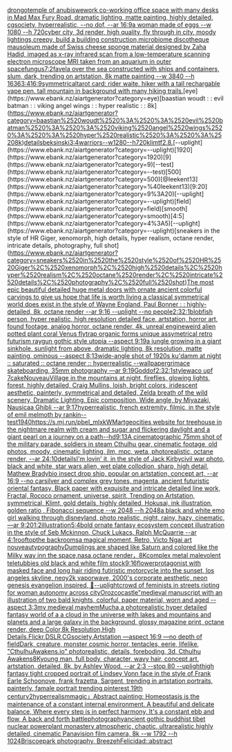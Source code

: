 [drongo](https://www.ebank.nz/aiartgenerator?category=drongo)[temple of anubis](https://www.ebank.nz/aiartgenerator?category=temple%2520of%2520anubis)[wework co-working office space with many desks in Mad Max Fury Road, dramatic lighting, matte painting, highly detailed, cgsociety, hyperrealistic, --no dof, --ar 16:9](https://www.ebank.nz/aiartgenerator?category=wework%2520co-working%2520office%2520space%2520with%2520many%2520desks%2520in%2520Mad%2520Max%2520Fury%2520Road%2C%2520dramatic%2520lighting%2C%2520matte%2520painting%2C%2520highly%2520detailed%2C%2520cgsociety%2C%2520hyperrealistic%2C%2520--no%2520dof%2C%2520--ar%252016%3A9)[a woman made of eggs --w 1080 --h 720](https://www.ebank.nz/aiartgenerator?category=a%2520woman%2520made%2520of%2520eggs%2520--w%25201080%2520--h%2520720)[cyber city, 3d render, high quality, fly through in city, moody lightings,creepy, build a building construction,](https://www.ebank.nz/aiartgenerator?category=cyber%2520city%2C%25203d%2520render%2C%2520high%2520quality%2C%2520fly%2520through%2520in%2520city%2C%2520moody%2520lightings%2Ccreepy%2C%2520build%2520a%2520building%2520construction%2C)[microbiome discotheque mausoleum made of Swiss cheese sponge material designed by Zaha Hadid, imaged as x-ray infrared scan from a low-temperature scanning electron microscope MRI taken from an aquarium in outer space](https://www.ebank.nz/aiartgenerator?category=microbiome%2520discotheque%2520mausoleum%2520made%2520of%2520Swiss%2520cheese%2520sponge%2520material%2520designed%2520by%2520Zaha%2520Hadid%2C%2520imaged%2520as%2520x-ray%2520infrared%2520scan%2520from%2520a%2520low-temperature%2520scanning%2520electron%2520microscope%2520MRI%2520taken%2520from%2520an%2520aquarium%2520in%2520outer%2520space)[fungus](https://www.ebank.nz/aiartgenerator?category=fungus)[7:2](https://www.ebank.nz/aiartgenerator?category=7%3A2)[favela over the sea constructed with ships and containers, slum, dark, trending on artstation, 8k matte painting --w 3840 --h 1636](https://www.ebank.nz/aiartgenerator?category=favela%2520over%2520the%2520sea%2520constructed%2520with%2520ships%2520and%2520containers%2C%2520slum%2C%2520dark%2C%2520trending%2520on%2520artstation%2C%25208k%2520matte%2520painting%2520--w%25203840%2520--h%25201636)[3:4](https://www.ebank.nz/aiartgenerator?category=3%3A4)[16:9](https://www.ebank.nz/aiartgenerator?category=16%3A9)[symmetrical](https://www.ebank.nz/aiartgenerator?category=symmetrical)[tarot card: rider waite. hiker with a tall rechargable vape pen. tall mountain in background with many hiking trails.](https://www.ebank.nz/aiartgenerator?category=tarot%2520card%3A%2520rider%2520waite.%2520hiker%2520with%2520a%2520tall%2520rechargable%2520vape%2520pen.%2520tall%2520mountain%2520in%2520background%2520with%2520many%2520hiking%2520trails.)[eye](https://www.ebank.nz/aiartgenerator?category=eye)[baastian woudt : : evil batman : : viking angel wings : : hyper realistic : : 8k](https://www.ebank.nz/aiartgenerator?category=baastian%2520woudt%2520%3A%2520%3A%2520evil%2520batman%2520%3A%2520%3A%2520viking%2520angel%2520wings%2520%3A%2520%3A%2520hyper%2520realistic%2520%3A%2520%3A%25208k)[details](https://www.ebank.nz/aiartgenerator?category=details)[beksinski](https://www.ebank.nz/aiartgenerator?category=beksinski)[3:4](https://www.ebank.nz/aiartgenerator?category=3%3A4)[warriors--w1280--h720](https://www.ebank.nz/aiartgenerator?category=warriors--w1280--h720)[klimt](https://www.ebank.nz/aiartgenerator?category=klimt)[f2.8.](https://www.ebank.nz/aiartgenerator?category=f2.8.)[--uplight](https://www.ebank.nz/aiartgenerator?category=--uplight)[1920](https://www.ebank.nz/aiartgenerator?category=1920)[9](https://www.ebank.nz/aiartgenerator?category=9)[--test](https://www.ebank.nz/aiartgenerator?category=--test)[500](https://www.ebank.nz/aiartgenerator?category=500)[@leekent13](https://www.ebank.nz/aiartgenerator?category=%40leekent13)[9:20](https://www.ebank.nz/aiartgenerator?category=9%3A20)[--uplight](https://www.ebank.nz/aiartgenerator?category=--uplight)[field](https://www.ebank.nz/aiartgenerator?category=field)[smooth](https://www.ebank.nz/aiartgenerator?category=smooth)[4:5](https://www.ebank.nz/aiartgenerator?category=4%3A5)[--uplight](https://www.ebank.nz/aiartgenerator?category=--uplight)[sneakers in the style of HR Giger, xenomorph, high details, hyper realism, octane render, intricate details, photography, full shot](https://www.ebank.nz/aiartgenerator?category=sneakers%2520in%2520the%2520style%2520of%2520HR%2520Giger%2C%2520xenomorph%2C%2520high%2520details%2C%2520hyper%2520realism%2C%2520octane%2520render%2C%2520intricate%2520details%2C%2520photography%2C%2520full%2520shot)[The most epic beautiful detailed huge metal doors with ornate ancient colorful carvings to give us hope that life is worth living a classical symmetrical world does exist in the style of Wayne England, Paul Bonner : : highly-detailed, 8k, octane render --ar 9:16 --uplight --no people](https://www.ebank.nz/aiartgenerator?category=The%2520most%2520epic%2520beautiful%2520detailed%2520huge%2520metal%2520doors%2520with%2520ornate%2520ancient%2520colorful%2520carvings%2520to%2520give%2520us%2520hope%2520that%2520life%2520is%2520worth%2520living%2520a%2520classical%2520symmetrical%2520world%2520does%2520exist%2520in%2520the%2520style%2520of%2520Wayne%2520England%2C%2520Paul%2520Bonner%2520%3A%2520%3A%2520highly-detailed%2C%25208k%2C%2520octane%2520render%2520--ar%25209%3A16%2520--uplight%2520--no%2520people)[2:3](https://www.ebank.nz/aiartgenerator?category=2%3A3)[2:1](https://www.ebank.nz/aiartgenerator?category=2%3A1)[blobfish person, hyper realistic, high resolution detailed face, artstation, horror art, found footage, analog horror, octane render, 4k, unreal engine](https://www.ebank.nz/aiartgenerator?category=blobfish%2520person%2C%2520hyper%2520realistic%2C%2520high%2520resolution%2520detailed%2520face%2C%2520artstation%2C%2520horror%2520art%2C%2520found%2520footage%2C%2520analog%2520horror%2C%2520octane%2520render%2C%25204k%2C%2520unreal%2520engine)[weird alien potted plant coral Venus flytrap  organic forms unique assymetrical  retro futurism raygun gothic style utopia --aspect 9:19](https://www.ebank.nz/aiartgenerator?category=weird%2520alien%2520potted%2520plant%2520coral%2520Venus%2520flytrap%2520%2520organic%2520forms%2520unique%2520assymetrical%2520%2520retro%2520futurism%2520raygun%2520gothic%2520style%2520utopia%2520--aspect%25209%3A19)[a jungle growing in a giant sinkhole, sunlight from above, dramatic lighting, 8k resolution, matte painting, ominous --aspect 8:13](https://www.ebank.nz/aiartgenerator?category=a%2520jungle%2520growing%2520in%2520a%2520giant%2520sinkhole%2C%2520sunlight%2520from%2520above%2C%2520dramatic%2520lighting%2C%25208k%2520resolution%2C%2520matte%2520painting%2C%2520ominous%2520--aspect%25208%3A13)[wide-angle shot of 1920s ku'damm at night :: saturated :: octane render :: hyperrealistic --wallpaper](https://www.ebank.nz/aiartgenerator?category=wide-angle%2520shot%2520of%25201920s%2520ku%27damm%2520at%2520night%2520%3A%3A%2520saturated%2520%3A%3A%2520octane%2520render%2520%3A%3A%2520hyperrealistic%2520--wallpaper)[grimace skateboarding, 35mm photography —ar 9:19](https://www.ebank.nz/aiartgenerator?category=grimace%2520skateboarding%2C%252035mm%2520photography%2520%E2%80%94ar%25209%3A19)[God](https://www.ebank.nz/aiartgenerator?category=God)[dof](https://www.ebank.nz/aiartgenerator?category=dof)[2:3](https://www.ebank.nz/aiartgenerator?category=2%3A3)[2:1](https://www.ebank.nz/aiartgenerator?category=2%3A1)[style](https://www.ebank.nz/aiartgenerator?category=style)[waco upf 7](https://www.ebank.nz/aiartgenerator?category=waco%2520upf%25207)[cake](https://www.ebank.nz/aiartgenerator?category=cake)[Nouveau](https://www.ebank.nz/aiartgenerator?category=Nouveau)[Village in the mountains at night, fireflies, glowing lights, forest, highly detailed, Craig Mullins, loish, bright colors, iridescent aesthetic, painterly, symmetrical and detailed, Zelda breath of the wild scenery, Dramatic Lighting, Epic composition, Wide angle, by Miyazaki, Nausicaa Ghibli  --ar 9:17](https://www.ebank.nz/aiartgenerator?category=Village%2520in%2520the%2520mountains%2520at%2520night%2C%2520fireflies%2C%2520glowing%2520lights%2C%2520forest%2C%2520highly%2520detailed%2C%2520Craig%2520Mullins%2C%2520loish%2C%2520bright%2520colors%2C%2520iridescent%2520aesthetic%2C%2520painterly%2C%2520symmetrical%2520and%2520detailed%2C%2520Zelda%2520breath%2520of%2520the%2520wild%2520scenery%2C%2520Dramatic%2520Lighting%2C%2520Epic%2520composition%2C%2520Wide%2520angle%2C%2520by%2520Miyazaki%2C%2520Nausicaa%2520Ghibli%2520%2520--ar%25209%3A17)[hyperrealistic, french extremity, filmic, in the style of emil melmoth by rankin](https://www.ebank.nz/aiartgenerator?category=hyperrealistic%2C%2520french%2520extremity%2C%2520filmic%2C%2520in%2520the%2520style%2520of%2520emil%2520melmoth%2520by%2520rankin)[--test](https://www.ebank.nz/aiartgenerator?category=--test)[1940](https://www.ebank.nz/aiartgenerator?category=1940)[<https://s.mj.run/pbeI_mlxkWM>](https://www.ebank.nz/aiartgenerator?category=%3Chttps%3A//s.mj.run/pbeI_mlxkWM%3E)[art](https://www.ebank.nz/aiartgenerator?category=art)[geocities website for treehouse in the nightmare realm with cream and sugar and flickering daylight and a giant pearl on a journey on a path](https://www.ebank.nz/aiartgenerator?category=geocities%2520website%2520for%2520treehouse%2520in%2520the%2520nightmare%2520realm%2520with%2520cream%2520and%2520sugar%2520and%2520flickering%2520daylight%2520and%2520a%2520giant%2520pearl%2520on%2520a%2520journey%2520on%2520a%2520path)[--hd](https://www.ebank.nz/aiartgenerator?category=--hd)[9:13](https://www.ebank.nz/aiartgenerator?category=9%3A13)[A cinematographic 75mm shot of the military parade, soldiers in steam Cthulhu gear, cinematic footage, old photos, moody, cinematic lighting, ilm, mpc, weta, photorealistic, octane render, --ar 24:10](https://www.ebank.nz/aiartgenerator?category=A%2520cinematographic%252075mm%2520shot%2520of%2520the%2520military%2520parade%2C%2520soldiers%2520in%2520steam%2520Cthulhu%2520gear%2C%2520cinematic%2520footage%2C%2520old%2520photos%2C%2520moody%2C%2520cinematic%2520lighting%2C%2520ilm%2C%2520mpc%2C%2520weta%2C%2520photorealistic%2C%2520octane%2520render%2C%2520--ar%252024%3A10)[details](https://www.ebank.nz/aiartgenerator?category=details)[I'm lovin' it, in the style of Jack Kirby](https://www.ebank.nz/aiartgenerator?category=I%27m%2520lovin%27%2520it%2C%2520in%2520the%2520style%2520of%2520Jack%2520Kirby)[civil war photo, black and white, star wars alien, wet plate collodion, sharp, high detail, Mathew Brady](https://www.ebank.nz/aiartgenerator?category=civil%2520war%2520photo%2C%2520black%2520and%2520white%2C%2520star%2520wars%2520alien%2C%2520wet%2520plate%2520collodion%2C%2520sharp%2C%2520high%2520detail%2C%2520Mathew%2520Brady)[bio insect drop ship, popular on artstation, concept art, --ar 16:9 --no car](https://www.ebank.nz/aiartgenerator?category=bio%2520insect%2520drop%2520ship%2C%2520popular%2520on%2520artstation%2C%2520concept%2520art%2C%2520--ar%252016%3A9%2520--no%2520car)[silver and complex grey tones, magenta, ancient futuristic oriental fantasy, Black paper with exquisite and intricate detailed line work, Fractal, Rococo ornament, universe, spirit, Trending on Artstation, symmetrical, Klimt, gold details, highly detailed, Hokusai, ink illustration, golden ratio , Fibonacci sequence --w 2048 --h 2048](https://www.ebank.nz/aiartgenerator?category=silver%2520and%2520complex%2520grey%2520tones%2C%2520magenta%2C%2520ancient%2520futuristic%2520oriental%2520fantasy%2C%2520Black%2520paper%2520with%2520exquisite%2520and%2520intricate%2520detailed%2520line%2520work%2C%2520Fractal%2C%2520Rococo%2520ornament%2C%2520universe%2C%2520spirit%2C%2520Trending%2520on%2520Artstation%2C%2520symmetrical%2C%2520Klimt%2C%2520gold%2520details%2C%2520highly%2520detailed%2C%2520Hokusai%2C%2520ink%2520illustration%2C%2520golden%2520ratio%2520%2C%2520Fibonacci%2520sequence%2520--w%25202048%2520--h%25202048)[a black and white emo girl walking through disneyland, photo realistic, night, rainy, hazy, cinematic, —ar 9:20](https://www.ebank.nz/aiartgenerator?category=a%2520black%2520and%2520white%2520emo%2520girl%2520walking%2520through%2520disneyland%2C%2520photo%2520realistic%2C%2520night%2C%2520rainy%2C%2520hazy%2C%2520cinematic%2C%2520%E2%80%94ar%25209%3A20)[1:2](https://www.ebank.nz/aiartgenerator?category=1%3A2)[illustration](https://www.ebank.nz/aiartgenerator?category=illustration)[5:4](https://www.ebank.nz/aiartgenerator?category=5%3A4)[bold ornate fantasy ecosystem concept illustration in the style of Seb Mckinnon, Chuck Lukacs, Ralph McQuarrie --ar 4:1](https://www.ebank.nz/aiartgenerator?category=bold%2520ornate%2520fantasy%2520ecosystem%2520concept%2520illustration%2520in%2520the%2520style%2520of%2520Seb%2520Mckinnon%2C%2520Chuck%2520Lukacs%2C%2520Ralph%2520McQuarrie%2520--ar%25204%3A1)[rooftop](https://www.ebank.nz/aiartgenerator?category=rooftop)[the backrooms](https://www.ebank.nz/aiartgenerator?category=the%2520backrooms)[a magical moment, Retro, Victo Ngai art nouveau](https://www.ebank.nz/aiartgenerator?category=a%2520magical%2520moment%2C%2520Retro%2C%2520Victo%2520Ngai%2520art%2520nouveau)[typography](https://www.ebank.nz/aiartgenerator?category=typography)[Dumplings are shaped like Saturn and colored like the Milky way inn the space,nasa,octane render，8K](https://www.ebank.nz/aiartgenerator?category=Dumplings%2520are%2520shaped%2520like%2520Saturn%2520and%2520colored%2520like%2520the%2520Milky%2520way%2520inn%2520the%2520space%2Cnasa%2Coctane%2520render%EF%BC%8C8K)[complex metal malevolent teletubbies old black and white film stock](https://www.ebank.nz/aiartgenerator?category=complex%2520metal%2520malevolent%2520teletubbies%2520old%2520black%2520and%2520white%2520film%2520stock)[9:16](https://www.ebank.nz/aiartgenerator?category=9%3A16)[flower](https://www.ebank.nz/aiartgenerator?category=flower)[](https://www.ebank.nz/aiartgenerator?category=)[protagonist with masked face and long hair riding futiristic motorcycle into the sunset, los angeles skyline, neoy2k vaporwave, 2000's corporate aesthetic, neon genesis evangelion inspired, 🔵](https://www.ebank.nz/aiartgenerator?category=protagonist%2520with%2520masked%2520face%2520and%2520long%2520hair%2520riding%2520futiristic%2520motorcycle%2520into%2520the%2520sunset%2C%2520los%2520angeles%2520skyline%2C%2520neoy2k%2520vaporwave%2C%25202000%27s%2520corporate%2520aesthetic%2C%2520neon%2520genesis%2520evangelion%2520inspired%2C%2520%F0%9F%94%B5)[--uplight](https://www.ebank.nz/aiartgenerator?category=--uplight)[crowd of feminists in streets rioting for woman autonomy across city](https://www.ebank.nz/aiartgenerator?category=crowd%2520of%2520feminists%2520in%2520streets%2520rioting%2520for%2520woman%2520autonomy%2520across%2520city)[Orozco](https://www.ebank.nz/aiartgenerator?category=Orozco)[castle"](https://www.ebank.nz/aiartgenerator?category=castle%22)[medieval manuscript with an illustration of two bald knights, colorful, paper material, worn and aged --aspect 3:3](https://www.ebank.nz/aiartgenerator?category=medieval%2520manuscript%2520with%2520an%2520illustration%2520of%2520two%2520bald%2520knights%2C%2520colorful%2C%2520paper%2520material%2C%2520worn%2520and%2520aged%2520--aspect%25203%3A3)[my medieval mayhem](https://www.ebank.nz/aiartgenerator?category=my%2520medieval%2520mayhem)[Mucha,](https://www.ebank.nz/aiartgenerator?category=Mucha%2C)[a photorealistic hyper detailed fantasy world of a a cloud in the universe with lakes and mountains and planets and  a large galaxy in the background, glossy magazine print, octane render, deep Color,8k Resolution,High Details,Flickr,DSLR,CGsociety,Artstation —aspect 16:9 —no depth of field](https://www.ebank.nz/aiartgenerator?category=a%2520photorealistic%2520hyper%2520detailed%2520fantasy%2520world%2520of%2520a%2520a%2520cloud%2520in%2520the%2520universe%2520with%2520lakes%2520and%2520mountains%2520and%2520planets%2520and%2520%2520a%2520large%2520galaxy%2520in%2520the%2520background%2C%2520glossy%2520magazine%2520print%2C%2520octane%2520render%2C%2520deep%2520Color%2C8k%2520Resolution%2CHigh%2520Details%2CFlickr%2CDSLR%2CCGsociety%2CArtstation%2520%E2%80%94aspect%252016%3A9%2520%E2%80%94no%2520depth%2520of%2520field)[Dark, creature, monster cosmic horror, tentacles, eerie, lifelike, "CthulhuAwakens.io" photorealistic, details, foreboding, 3d, Cthulhu Awakens](https://www.ebank.nz/aiartgenerator?category=Dark%2C%2520creature%2C%2520monster%2520cosmic%2520horror%2C%2520tentacles%2C%2520eerie%2C%2520lifelike%2C%2520%22CthulhuAwakens.io%22%2520photorealistic%2C%2520details%2C%2520foreboding%2C%25203d%2C%2520Cthulhu%2520Awakens)[8K](https://www.ebank.nz/aiartgenerator?category=8K)[young man, full body, character, wavy hair, concept art, artstation, detailed, 8k, by Ashley Wood. --ar 2:3 --stop 80 --uplight](https://www.ebank.nz/aiartgenerator?category=young%2520man%2C%2520full%2520body%2C%2520character%2C%2520wavy%2520hair%2C%2520concept%2520art%2C%2520artstation%2C%2520detailed%2C%25208k%2C%2520by%2520Ashley%2520Wood.%2520--ar%25202%3A3%2520--stop%252080%2520--uplight)[high fantasy tight cropped portrait of Lindsey Vonn face in the style of Frank Earle Schoonove, frank frazetta, Sargent, trending in artstation portraits, painterly, famale portrait trending pinterest 19th century](https://www.ebank.nz/aiartgenerator?category=high%2520fantasy%2520tight%2520cropped%2520portrait%2520of%2520Lindsey%2520Vonn%2520face%2520in%2520the%2520style%2520of%2520Frank%2520Earle%2520Schoonove%2C%2520frank%2520frazetta%2C%2520Sargent%2C%2520trending%2520in%2520artstation%2520portraits%2C%2520painterly%2C%2520famale%2520portrait%2520trending%2520pinterest%252019th%2520century)[2](https://www.ebank.nz/aiartgenerator?category=2)[hyperrealism](https://www.ebank.nz/aiartgenerator?category=hyperrealism)[magic」](https://www.ebank.nz/aiartgenerator?category=magic%E3%80%8D)[Abstract painting: Homeostasis is the maintenance of a constant internal environment. A beautiful and delicate balance,  Where every step is in perfect harmony,  It's a constant ebb and flow,  A back and forth battle](https://www.ebank.nz/aiartgenerator?category=Abstract%2520painting%3A%2520Homeostasis%2520is%2520the%2520maintenance%2520of%2520a%2520constant%2520internal%2520environment.%2520A%2520beautiful%2520and%2520delicate%2520balance%2C%2520%2520Where%2520every%2520step%2520is%2520in%2520perfect%2520harmony%2C%2520%2520It%27s%2520a%2520constant%2520ebb%2520and%2520flow%2C%2520%2520A%2520back%2520and%2520forth%2520battle)[photography](https://www.ebank.nz/aiartgenerator?category=photography)[ancient gothic buddhist tibet nuclear powerplant monastery atmospheric, chaotic, ultrarealistic highly detailed, cinematic Panavision film camera, 8k --w 1792 --h 1024](https://www.ebank.nz/aiartgenerator?category=ancient%2520gothic%2520buddhist%2520tibet%2520nuclear%2520powerplant%2520monastery%2520atmospheric%2C%2520chaotic%2C%2520ultrarealistic%2520highly%2520detailed%2C%2520cinematic%2520Panavision%2520film%2520camera%2C%25208k%2520--w%25201792%2520--h%25201024)[Briscoepark photography, Breezeh](https://www.ebank.nz/aiartgenerator?category=Briscoepark%2520photography%2C%2520Breezeh)[Felicidad::abstract](https://www.ebank.nz/aiartgenerator?category=Felicidad%3A%3Aabstract)